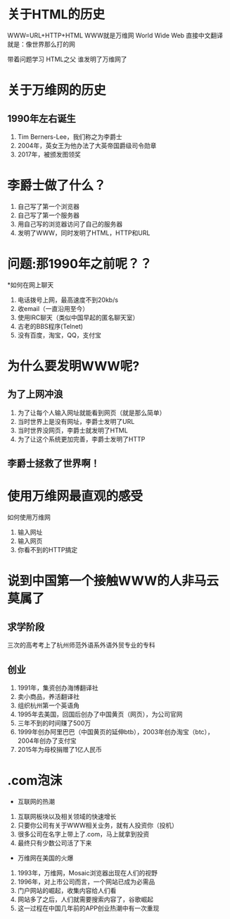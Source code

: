 # 关于HTML的历史

WWW=URL+HTTP+HTML
WWW就是万维网 World Wide Web
直接中文翻译就是：像世界那么打的网

带着问题学习
HTML之父
谁发明了万维网了
# 关于万维网的历史
##  1990年左右诞生
1. Tim Berners-Lee，我们称之为李爵士
2. 2004年，英女王为他办法了大英帝国爵级司令勋章
3. 2017年，被颁发图领奖

# 李爵士做了什么？
1. 自己写了第一个浏览器
2. 自己写了第一个服务器
3. 用自己写的浏览器访问了自己的服务器
4. 发明了WWW，同时发明了HTML，HTTP和URL

# 问题:那1990年之前呢？？
*如何在网上聊天
1.  电话拨号上网，最高速度不到20kb/s
2.  收email（一直沿用至今）
3.  使用IRC聊天（类似中国早起的匿名聊天室）
4.  古老的BBS程序(Telnet)
5.  没有百度，淘宝，QQ，支付宝

# 为什么要发明WWW呢?
## 为了上网冲浪
1. 为了让每个人输入网址就能看到网页（就是那么简单）
2. 当时世界上是没有网址，李爵士发明了URL
3. 当时世界没网页，李爵士就发明了HTML
4. 为了让这个系统更加完善，李爵士发明了HTTP
## 李爵士拯救了世界啊！

# 使用万维网最直观的感受
如何使用万维网
1. 输入网址
2. 输入网页
3. 你看不到的HTTP搞定
   
 # 说到中国第一个接触WWW的人非马云莫属了
 ## 求学阶段
 三次的高考考上了杭州师范外语系外语外贸专业的专科
 ## 创业
 1. 1991年，集资创办海博翻译社
 2. 卖小商品，养活翻译社
 3. 组织杭州第一个英语角
 4. 1995年去美国，回国后创办了中国黄页（网页），为公司官网
 5. 三年不到的时间赚了500万
 6. 1999年创办阿里巴巴（中国黄页的延伸btb），2003年创办淘宝（btc），2004年创办了支付宝
 7. 2015年为母校捐赠了1亿人民币

# .com泡沫

* 互联网的热潮
1. 互联网板块以及相关领域的快速增长
2. 只要你公司有关于WWW相关业务，就有人投资你（投机）
3. 很多公司在名字上带上了.com，马上就拿到投资
4. 最终只有少数公司活了下来
  
* 万维网在美国的火爆 
1. 1993年，万维网，Mosaic浏览器出现在人们的视野
2. 1996年，对上市公司而言，一个网站已成为必需品
3. 门户网站的崛起，收集内容给人们看
4. 网站多了之后，人们就需要搜索内容了，谷歌崛起
5. 这一过程在中国几年前的APP创业热潮中有一次重现
   

   

